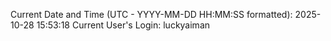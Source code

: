 Current Date and Time (UTC - YYYY-MM-DD HH:MM:SS formatted): 2025-10-28 15:53:18
Current User's Login: luckyaiman
